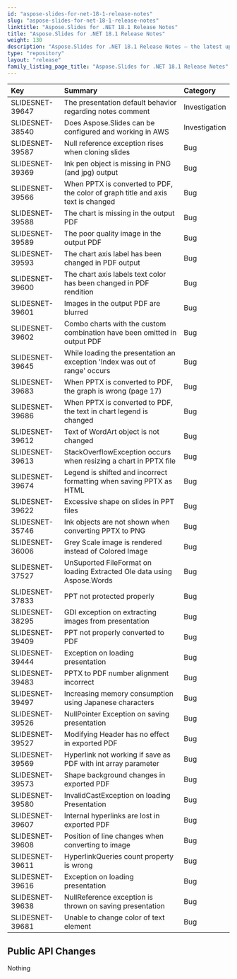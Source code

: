 ```yaml
---
id: "aspose-slides-for-net-18-1-release-notes"
slug: "aspose-slides-for-net-18-1-release-notes"
linktitle: "Aspose.Slides for .NET 18.1 Release Notes"
title: "Aspose.Slides for .NET 18.1 Release Notes"
weight: 130
description: "Aspose.Slides for .NET 18.1 Release Notes – the latest updates and fixes."
type: "repository"
layout: "release"
family_listing_page_title: "Aspose.Slides for .NET 18.1 Release Notes"
---
```


|**Key**|**Summary**|**Category**|
| :- | :- | :- |
|SLIDESNET-39647|The presentation default behavior regarding notes comment|Investigation|
|SLIDESNET-38540|Does Aspose.Slides can be configured and working in AWS|Investigation|
|SLIDESNET-39587|Null reference exception rises when cloning slides|Bug|
|SLIDESNET-39369|Ink pen object is missing in PNG (and jpg) output|Bug|
|SLIDESNET-39566|When PPTX is converted to PDF, the color of graph title and axis text is changed|Bug|
|SLIDESNET-39588|The chart is missing in the output PDF|Bug|
|SLIDESNET-39589|The poor quality image in the output PDF|Bug|
|SLIDESNET-39593|The chart axis label has been changed in PDF output|Bug|
|SLIDESNET-39600|The chart axis labels text color has been changed in PDF rendition|Bug|
|SLIDESNET-39601|Images in the output PDF are blurred|Bug|
|SLIDESNET-39602|Combo charts with the custom combination have been omitted in output PDF|Bug|
|SLIDESNET-39645|While loading the presentation an exception 'Index was out of range' occurs|Bug|
|SLIDESNET-39683|When PPTX is converted to PDF, the graph is wrong (page 17)|Bug|
|SLIDESNET-39686|When PPTX is converted to PDF, the text in chart legend is changed|Bug|
|SLIDESNET-39612|Text of WordArt object is not changed|Bug|
|SLIDESNET-39613|StackOverflowException occurs when resizing a chart in PPTX file|Bug|
|SLIDESNET-39674|Legend is shifted and incorrect formatting when saving PPTX as HTML|Bug|
|SLIDESNET-39622|Excessive shape on slides in PPT files|Bug|
|SLIDESNET-35746|Ink objects are not shown when converting PPTX to PNG|Bug|
|SLIDESNET-36006|Grey Scale image is rendered instead of Colored Image|Bug|
|SLIDESNET-37527|UnSuported FileFormat on loading Extracted Ole data using Aspose.Words|Bug|
|SLIDESNET-37833|PPT not protected properly|Bug|
|SLIDESNET-38295|GDI exception on extracting images from presentation|Bug|
|SLIDESNET-39409|PPT not properly converted to PDF|Bug|
|SLIDESNET-39444|Exception on loading presentation|Bug|
|SLIDESNET-39483|PPTX to PDF number alignment incorrect|Bug|
|SLIDESNET-39497|Increasing memory consumption using Japanese characters|Bug|
|SLIDESNET-39526|NullPointer Exception on saving presentation|Bug|
|SLIDESNET-39527|Modifying Header has no effect in exported PDF|Bug|
|SLIDESNET-39569|Hyperlink not working if save as PDF with int array parameter|Bug|
|SLIDESNET-39573|Shape background changes in exported PDF|Bug|
|SLIDESNET-39580|InvalidCastException on loading Presentation|Bug|
|SLIDESNET-39607|Internal hyperlinks are lost in exported PDF|Bug|
|SLIDESNET-39608|Position of line changes when converting to image|Bug|
|SLIDESNET-39611|HyperlinkQueries count property is wrong|Bug|
|SLIDESNET-39616|Exception on loading presentation|Bug|
|SLIDESNET-39638|NullReference exception is thrown on saving presentation|Bug|
|SLIDESNET-39681|Unable to change color of text element|Bug|

## **Public API Changes**
Nothing
